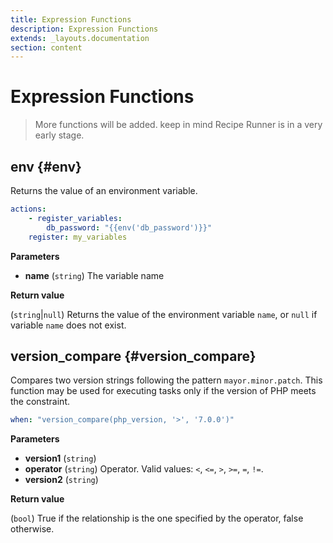 ```yaml
---
title: Expression Functions
description: Expression Functions
extends: _layouts.documentation
section: content
---
```


# Expression Functions

> More functions will be added. keep in mind Recipe Runner is in a very early stage.

## env {#env}

Returns the value of an environment variable.

```yaml
actions:
    - register_variables:
        db_password: "{{env('db_password')}}"
    register: my_variables
```

**Parameters**

* **name** (`string`) The variable name

**Return value**

(`string`|`null`) Returns the value of the environment variable `name`, or `null` if 
variable `name` does not exist.

## version_compare {#version_compare}

Compares two version strings following the pattern `mayor.minor.patch`.
This function may be used for executing tasks only if the version of PHP meets the constraint.

```yaml
when: "version_compare(php_version, '>', '7.0.0')"
```

**Parameters**

* **version1** (`string`)
* **operator** (`string`) Operator. Valid values: `<`, `<=`, `>`, `>=`, `=`, `!=`.
* **version2** (`string`)

**Return value**

(`bool`) True if the relationship is the one specified by the operator, false otherwise.
